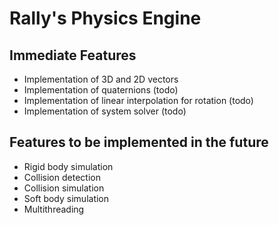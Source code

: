 # Rally's Physics Engine

## Immediate Features

- Implementation of 3D and 2D vectors
- Implementation of quaternions (todo)
- Implementation of linear interpolation for rotation (todo)
- Implementation of system solver (todo)
  
## Features to be implemented in the future

- Rigid body simulation
- Collision detection
- Collision simulation
- Soft body simulation
- Multithreading
